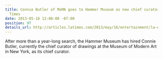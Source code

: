 ```yaml
---
title: Connie Butler of MoMA goes to Hammer Museum as new chief curator, Los Angeles
  Times
date: 2013-05-16 12:00:00 -07:00
position: 97
details_url: http://articles.latimes.com/2013/may/16/entertainment/la-et-cm-connie-butler-of-moma-goes-to-hammer-museum-as-new-chief-curator-20130516
---
```


After more than a year-long search, the Hammer Museum has hired Connie Butler, currently the chief curator of drawings at the Museum of Modern Art in New York, as its chief curator.

